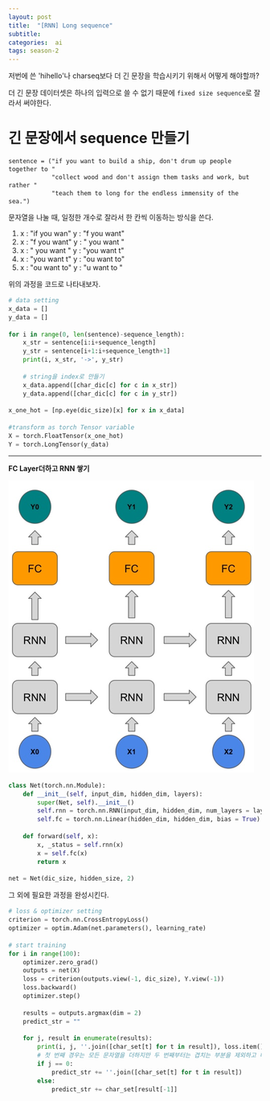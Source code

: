 ```yaml
---
layout: post
title:  "[RNN] Long sequence"
subtitle:   
categories:  ai
tags: season-2
---
```


저번에 쓴 'hihello'나 charseq보다 더 긴 문장을 학습시키기 위해서 어떻게 해야할까?

더 긴 문장 데이터셋은 하나의 입력으로 쓸 수 없기 때문에 `fixed size sequence`로 잘라서 써야한다.

# 긴 문장에서 sequence 만들기
```
sentence = ("if you want to build a ship, don't drum up people together to "
            "collect wood and don't assign them tasks and work, but rather "
            "teach them to long for the endless immensity of the sea.")
```
문자열을 나눌 때, 일정한 개수로 잘라서 한 칸씩 이동하는 방식을 쓴다.
1. x : "if you wan"  y : "f you want"
2. x : "f you want"  y : " you want "
3. x : " you want "  y : "you want t"
4. x : "you want t"  y : "ou want to"
5. x : "ou want to"  y : "u want to "

위의 과정을 코드로 나타내보자.
```py
# data setting
x_data = []
y_data = []

for i in range(0, len(sentence)-sequence_length):
    x_str = sentence[i:i+sequence_length]
    y_str = sentence[i+1:i+sequence_length+1]
    print(i, x_str, '->', y_str)

    # string을 index로 만들기
    x_data.append([char_dic[c] for c in x_str])
    y_data.append([char_dic[c] for c in y_str])

x_one_hot = [np.eye(dic_size)[x] for x in x_data]

#transform as torch Tensor variable
X = torch.FloatTensor(x_one_hot)
Y = torch.LongTensor(y_data)
```

- - -

__FC Layer더하고 RNN 쌓기__

![rnn](/assets/img/posts/rnn.png)

```py
class Net(torch.nn.Module):
    def __init__(self, input_dim, hidden_dim, layers):
        super(Net, self).__init__()
        self.rnn = torch.nn.RNN(input_dim, hidden_dim, num_layers = layers, batch_first = True)
        self.fc = torch.nn.Linear(hidden_dim, hidden_dim, bias = True)

    def forward(self, x):
        x, _status = self.rnn(x)
        x = self.fc(x)
        return x

net = Net(dic_size, hidden_size, 2)
```

그 외에 필요한 과정을 완성시킨다.
```py
# loss & optimizer setting
criterion = torch.nn.CrossEntropyLoss()
optimizer = optim.Adam(net.parameters(), learning_rate)

# start training
for i in range(100):
    optimizer.zero_grad()
    outputs = net(X)
    loss = criterion(outputs.view(-1, dic_size), Y.view(-1))
    loss.backward()
    optimizer.step()

    results = outputs.argmax(dim = 2)
    predict_str = ""

    for j, result in enumerate(results):
        print(i, j, ''.join([char_set[t] for t in result]), loss.item())
        # 첫 번째 경우는 모든 문자열을 더하지만 두 번째부터는 겹치는 부분을 제외하고 마지막 문자만 추가한다.
        if j == 0:
            predict_str += ''.join([char_set[t] for t in result])
        else:
            predict_str += char_set[result[-1]]
```